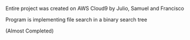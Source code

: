 Entire project was created on AWS Cloud9 by Julio, Samuel and Francisco 

Program is implementing file search in a binary search tree  


(Almost Completed)